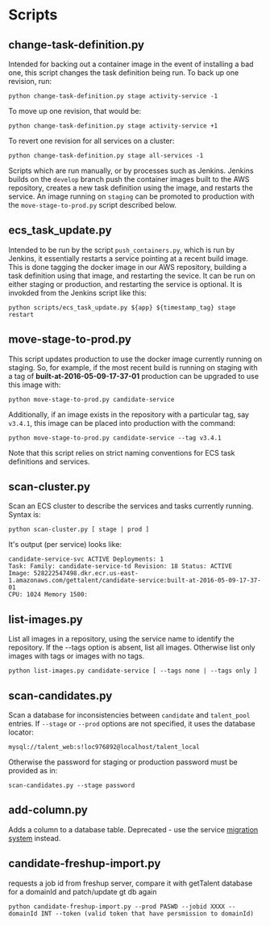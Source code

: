 # Scripts

## **__change-task-definition.py__**

Intended for backing out a container image in the event of installing a bad one, this script changes the task definition being run. To back up one revision, run:
```
python change-task-definition.py stage activity-service -1
```

To move up one revision, that would be:
```
python change-task-definition.py stage activity-service +1
```
To revert one revision for all services on a cluster:
```
python change-task-definition.py stage all-services -1
```

Scripts which are run manually, or by processes such as Jenkins. Jenkins builds on the `develop` branch push the container images built to the AWS repository,
creates a new task definition using the image, and restarts the service. An image running on `staging` can be promoted to production with the `move-stage-to-prod.py` script
described below.

## **__ecs_task_update.py__**

Intended to be run by the script ```push_containers.py```, which is run by Jenkins, it essentially restarts a service pointing at a recent build image. This is done tagging the
docker image in our AWS repository, building a task definition using that image, and restarting the sevice. It can be run on either staging or production, and restarting the
service is optional. It is invokded from the Jenkins script like this:

```
python scripts/ecs_task_update.py ${app} ${timestamp_tag} stage restart
```

## **__move-stage-to-prod.py__**

This script updates production to use the docker image currently running on staging. So, for example, if the most recent build is running on staging with a tag of **built-at-2016-05-09-17-37-01** production can be upgraded to use this image with:

```
python move-stage-to-prod.py candidate-service
```

Additionally, if an image exists in the repository with a particular tag, say `v3.4.1`, this image can be placed into production with the command:

```
python move-stage-to-prod.py candidate-service --tag v3.4.1
```

Note that this script relies on strict naming conventions for ECS task definitions and services.

## **__scan-cluster.py__**

Scan an ECS cluster to describe the services and tasks currently running. Syntax is:

```
python scan-cluster.py [ stage | prod ]
```

It's output (per service) looks like:

```
candidate-service-svc ACTIVE Deployments: 1
Task: Family: candidate-service-td Revision: 18 Status: ACTIVE
Image: 528222547498.dkr.ecr.us-east-1.amazonaws.com/gettalent/candidate-service:built-at-2016-05-09-17-37-01
CPU: 1024 Memory 1500: 
```

## **__list-images.py__**

List all images in a repository, using the service name to identify the repository. If the --tags option is absent, list all images. Otherwise list only images with tags
or images with no tags.

```
python list-images.py candidate-service [ --tags none | --tags only ]
```

## **__scan-candidates.py__**

Scan a database for inconsistencies between ```candidate``` and ```talent_pool``` entries. If ```--stage``` or ```--prod``` options are not specified, it uses the database locator:

```
mysql://talent_web:s!loc976892@localhost/talent_local
```

Otherwise the password for staging or production password must be provided as in:

```
scan-candidates.py --stage password
```

## **__add-column.py__**

Adds a column to a database table. Deprecated - use the service [migration system](https://github.com/gettalent/talent-flask-services/wiki/Database-Migrations-on-the-Cheap) instead.

## **__candidate-freshup-import.py__**
requests a job id from freshup server, compare it with getTalent database for a domainId and patch/update gt db again
```
python candidate-freshup-import.py --prod PASWD --jobid XXXX --domainId INT --token (valid token that have persmission to domainId)
```

